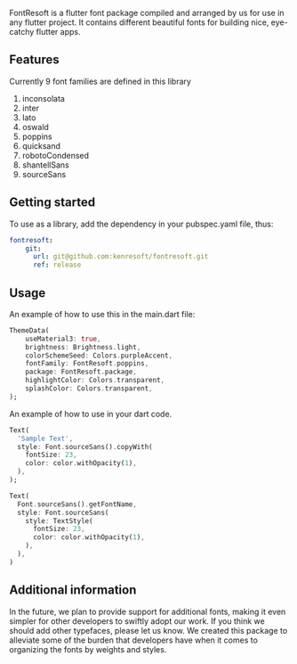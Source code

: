 FontResoft is a flutter font package compiled and arranged by us for use in any flutter project.
It contains different beautiful fonts for building nice, eye-catchy flutter apps.

## Features

Currently 9 font families are defined in this library

1. inconsolata
2. inter
3. lato
4. oswald
5. poppins
6. quicksand
7. robotoCondensed
8. shantellSans
9. sourceSans

## Getting started

To use as a library, add the dependency in your pubspec.yaml file, thus:

```yaml
fontresoft:
    git:
      url: git@github.com:kenresoft/fontresoft.git
      ref: release
```

## Usage

An example of how to use this in the main.dart file:

```dart
ThemeData(
    useMaterial3: true,
    brightness: Brightness.light,
    colorSchemeSeed: Colors.purpleAccent,
    fontFamily: FontResoft.poppins,
    package: FontResoft.package,
    highlightColor: Colors.transparent,
    splashColor: Colors.transparent,
);
```

An example of how to use in your dart code.

```dart
Text(
  'Sample Text',
  style: Font.sourceSans().copyWith(
    fontSize: 23,
    color: color.withOpacity(1),
  ),
);
```

```dart
Text(
  Font.sourceSans().getFontName,
  style: Font.sourceSans(
    style: TextStyle(
      fontSize: 23,
      color: color.withOpacity(1),
    ),
  ),
)
```

## Additional information

In the future, we plan to provide support for additional fonts, making it even simpler for other developers to swiftly adopt our work. 
If you think we should add other typefaces, please let us know. 
We created this package to alleviate some of the burden that developers have when it comes to organizing the fonts by weights and styles.
